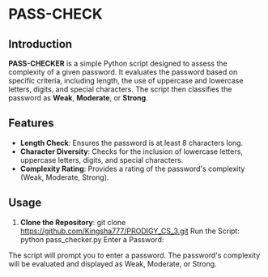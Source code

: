 # PASS-CHECK

## Introduction

**PASS-CHECKER** is a simple Python script designed to assess the complexity of a given password. It evaluates the password based on specific criteria, including length, the use of uppercase and lowercase letters, digits, and special characters. The script then classifies the password as **Weak**, **Moderate**, or **Strong**.

## Features

- **Length Check**: Ensures the password is at least 8 characters long.
- **Character Diversity**: Checks for the inclusion of lowercase letters, uppercase letters, digits, and special characters.
- **Complexity Rating**: Provides a rating of the password's complexity (Weak, Moderate, Strong).

## Usage

1. **Clone the Repository**:
   git clone https://github.com/Kingsha777/PRODIGY_CS_3.git
Run the Script:
python pass_checker.py
Enter a Password:

The script will prompt you to enter a password.
The password's complexity will be evaluated and displayed as Weak, Moderate, or Strong.
